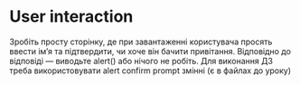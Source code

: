 # User interaction   
Зробіть просту сторінку, де при завантаженні користувача просять ввести ім’я та підтвердити, чи хоче він бачити привітання. Відповідно до відповіді — виводьте alert() або нічого не робіть.
Для виконання ДЗ треба використовувати
alert
confirm
prompt
змінні (є в файлах до уроку)